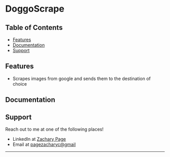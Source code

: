 # DoggoScrape


## Table of Contents


- [Features](#features)
- [Documentation](#documentation)
- [Support](#support)

## Features

- Scrapes images from google and sends them to the destination of choice

## Documentation 

## Support

Reach out to me at one of the following places!

- LinkedIn at <a href="https://www.linkedin.com/in/pagezacharyc/" target="_blank">Zachary Page</a>
- Email at <a href='mailto:pagezacharyc@gmail.com' target="_blank">pagezacharyc@gmail</a>

---
